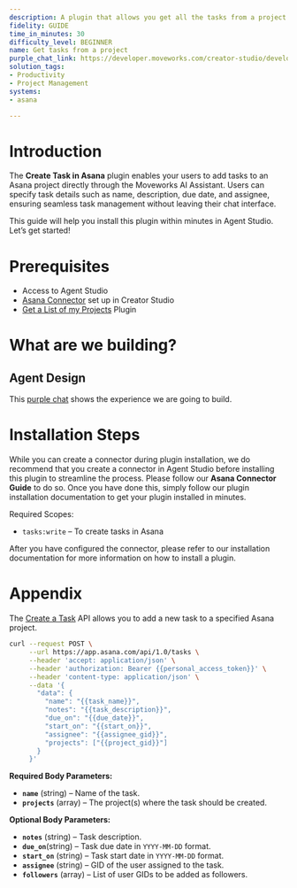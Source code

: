 ```yaml
---
description: A plugin that allows you get all the tasks from a project.
fidelity: GUIDE
time_in_minutes: 30
difficulty_level: BEGINNER
name: Get tasks from a project
purple_chat_link: https://developer.moveworks.com/creator-studio/developer-tools/purple-chat-builder/?workspace=%7B%22title%22%3A%22My+Workspace%22%2C%22botSettings%22%3A%7B%22name%22%3A%22%22%2C%22imageUrl%22%3A%22%22%7D%2C%22mocks%22%3A%5B%7B%22id%22%3A6438%2C%22title%22%3A%22New+Mock%22%2C%22transcript%22%3A%7B%22settings%22%3A%7B%22colorStyle%22%3A%22LIGHT%22%2C%22startTime%22%3A%2211%3A43+AM%22%2C%22defaultPerson%22%3A%22GWEN%22%2C%22editable%22%3Atrue%2C%22botName%22%3A%22%22%2C%22botImageUrl%22%3A%22%22%7D%2C%22messages%22%3A%5B%7B%22from%22%3A%22USER%22%2C%22text%22%3A%22Show+me+all+tasks+for+the+Moveworks+Project.%22%7D%2C%7B%22from%22%3A%22ANNOTATION%22%2C%22text%22%3A%22Searches+Asana+for+tasks+within+the+%27Moveworks+Project%27%22%7D%2C%7B%22from%22%3A%22BOT%22%2C%22text%22%3A%22Here+are+the+tasks+found+in+Asana+for+the+Moveworks+Project%3A%22%2C%22cards%22%3A%5B%7B%22title%22%3A%22Task+1%3A+Finalize+design+specs%22%2C%22text%22%3A%22Due+Date%3A+2024-12-15%3Cbr%3EStatus%3A+In+Progress%22%7D%2C%7B%22title%22%3A%22Task+2%3A+Update+documentation%22%2C%22text%22%3A%22Due+Date%3A+2024-12-18%3Cbr%3EStatus%3A+Not+Started%22%7D%2C%7B%22title%22%3A%22Task+3%3A+Client+feedback+meeting%22%2C%22text%22%3A%22Due+Date%3A+2024-12-20%3Cbr%3EStatus%3A+Completed%22%7D%5D%7D%5D%7D%7D%5D%7D
solution_tags:
- Productivity
- Project Management
systems:
- asana

---
```

# Introduction

The **Create Task in Asana** plugin enables your users to add tasks to an Asana project directly through the Moveworks AI Assistant. Users can specify task details such as name, description, due date, and assignee, ensuring seamless task management without leaving their chat interface.

This guide will help you install this plugin within minutes in Agent Studio. Let’s get started!

# Prerequisites

- Access to Agent Studio
- [Asana Connector](https://developer.moveworks.com/creator-studio/resources/connector?id=asana) set up in Creator Studio
- [Get a List of my Projects](https://developer.moveworks.com/creator-studio/resources/plugin?id=asana-list-projects) Plugin

# What are we building?

## Agent Design

This [purple chat](https://developer.moveworks.com/creator-studio/developer-tools/purple-chat?conversation=%7B%22startTimestamp%22%3A%2211%3A43+AM%22%2C%22messages%22%3A%5B%7B%22parts%22%3A%5B%7B%22richText%22%3A%22I+want+to+create+a+new+task+and+assign+it+to+a+user.%22%7D%5D%2C%22role%22%3A%22user%22%7D%2C%7B%22parts%22%3A%5B%7B%22richText%22%3A%22Okay%2C+I+can+help+with+that.+Let%27s+gather+some+details.%5Cn%5CnWho+should+I+assign+the+task+to%3F%22%7D%5D%2C%22role%22%3A%22assistant%22%7D%2C%7B%22parts%22%3A%5B%7B%22richText%22%3A%22John+Doe%22%7D%5D%2C%22role%22%3A%22user%22%7D%2C%7B%22parts%22%3A%5B%7B%22reasoningSteps%22%3A%5B%7B%22richText%22%3A%22Searching+for+user+%5C%22John+Doe%5C%22+in+the+system...%22%2C%22status%22%3A%22pending%22%7D%2C%7B%22richText%22%3A%22Found+2+possible+matches.%22%2C%22status%22%3A%22success%22%7D%5D%7D%2C%7B%22richText%22%3A%22I+found+a+couple+of+matches+for+%5C%22John+Doe.%5C%22%22%7D%2C%7B%22buttons%22%3A%5B%7B%22buttonText%22%3A%22John+Doe+%28john.doe%40example.com%29%22%2C%22style%22%3A%22outlined%22%7D%2C%7B%22buttonText%22%3A%22John+Doe+%28john.d%40example.com%29%22%2C%22style%22%3A%22outlined%22%7D%5D%7D%5D%2C%22role%22%3A%22assistant%22%7D%2C%7B%22parts%22%3A%5B%7B%22richText%22%3A%22John+Doe+%28john.doe%40example.com%29%22%7D%5D%2C%22role%22%3A%22user%22%7D%2C%7B%22parts%22%3A%5B%7B%22richText%22%3A%22Got+it.+Which+project+should+this+task+be+associated+with%3F%22%7D%5D%2C%22role%22%3A%22assistant%22%7D%2C%7B%22parts%22%3A%5B%7B%22richText%22%3A%22Project+Evergreen%22%7D%5D%2C%22role%22%3A%22user%22%7D%2C%7B%22parts%22%3A%5B%7B%22richText%22%3A%22Okay.+What+should+the+task+name+be%3F%22%7D%5D%2C%22role%22%3A%22assistant%22%7D%2C%7B%22parts%22%3A%5B%7B%22richText%22%3A%22Design+new+homepage%22%7D%5D%2C%22role%22%3A%22user%22%7D%2C%7B%22parts%22%3A%5B%7B%22richText%22%3A%22And+when+should+this+task+be+due%3F%22%7D%5D%2C%22role%22%3A%22assistant%22%7D%2C%7B%22parts%22%3A%5B%7B%22richText%22%3A%22Next+Friday%22%7D%5D%2C%22role%22%3A%22user%22%7D%2C%7B%22parts%22%3A%5B%7B%22richText%22%3A%22%3Cp%3EOkay%2C+I+have+the+following+details%3A%3C%2Fp%3E%5Cn%3Cp%3E%3Cstrong%3EAssignee%3C%2Fstrong%3E%3AJohn+Doe+%28john.doe%40example.com%29%26nbsp%3B%3C%2Fp%3E%5Cn%3Cp%3E%3Cstrong%3EProject%3C%2Fstrong%3E%3A+Project+Evergreen%26nbsp%3B%3C%2Fp%3E%5Cn%3Cp%3E%3Cstrong%3ETask+Name%3C%2Fstrong%3E%3A+Design+new+homepage%26nbsp%3B%3C%2Fp%3E%5Cn%3Cp%3E%3Cstrong%3EDue+Date%3C%2Fstrong%3E%3ANext+Friday%26nbsp%3B%3C%2Fp%3E%5Cn%3Cp%3ECreate+the+task%3F%3C%2Fp%3E%22%7D%2C%7B%22buttons%22%3A%5B%7B%22buttonText%22%3A%22Create+Task%22%2C%22style%22%3A%22filled%22%7D%2C%7B%22buttonText%22%3A%22Edit+Details%22%2C%22style%22%3A%22outlined%22%7D%2C%7B%22buttonText%22%3A%22Cancel%22%2C%22style%22%3A%22outlined%22%7D%5D%7D%5D%2C%22role%22%3A%22assistant%22%7D%2C%7B%22parts%22%3A%5B%7B%22richText%22%3A%22Create+Task%22%7D%5D%2C%22role%22%3A%22user%22%7D%2C%7B%22parts%22%3A%5B%7B%22richText%22%3A%22OK.+I%27ve+created+the+task.%22%7D%2C%7B%22citations%22%3A%5B%7B%22citationTitle%22%3A%22Design+new+homepage%22%2C%22connectorName%22%3A%22asana%22%7D%5D%7D%5D%2C%22role%22%3A%22assistant%22%7D%5D%7D) shows the experience we are going to build.

# Installation Steps

While you can create a connector during plugin installation, we do recommend that you create a connector in Agent Studio before installing this plugin to streamline the process. Please follow our **Asana Connector Guide** to do so. Once you have done this, simply follow our plugin installation documentation to get your plugin installed in minutes.

Required Scopes:

- `tasks:write` – To create tasks in Asana

After you have configured the connector, please refer to our installation documentation for more information on how to install a plugin.

# Appendix

The [Create a Task](https://developers.asana.com/reference/createtask) API allows you to add a new task to a specified Asana project.

```bash
curl --request POST \
     --url https://app.asana.com/api/1.0/tasks \
     --header 'accept: application/json' \
     --header 'authorization: Bearer {{personal_access_token}}' \
     --header 'content-type: application/json' \
     --data '{
       "data": {
         "name": "{{task_name}}",
         "notes": "{{task_description}}",
         "due_on": "{{due_date}}",
         "start_on": "{{start_on}}",
         "assignee": "{{assignee_gid}}",
         "projects": ["{{project_gid}}"]
       }
     }'
```

**Required Body Parameters:**

- **`name`** (string) – Name of the task.
- **`projects`** (array) – The project(s) where the task should be created.

**Optional Body Parameters:**

- **`notes`** (string) – Task description.
- **`due_on`**(string) – Task due date in `YYYY-MM-DD` format.
- **`start_on`** (string) – Task start date in `YYYY-MM-DD` format.
- **`assignee`** (string) – GID of the user assigned to the task.
- **`followers`** (array) – List of user GIDs to be added as followers.